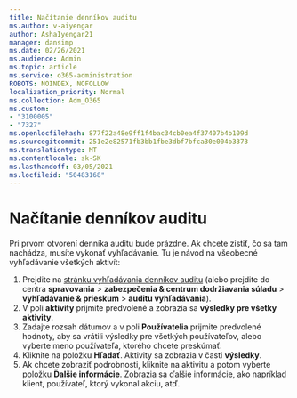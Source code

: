 ```yaml
---
title: Načítanie denníkov auditu
ms.author: v-aiyengar
author: AshaIyengar21
manager: dansimp
ms.date: 02/26/2021
ms.audience: Admin
ms.topic: article
ms.service: o365-administration
ROBOTS: NOINDEX, NOFOLLOW
localization_priority: Normal
ms.collection: Adm_O365
ms.custom:
- "3100005"
- "7327"
ms.openlocfilehash: 877f22a48e9ff1f4bac34cb0ea4f37407b4b109d
ms.sourcegitcommit: 251e2e82571fb3bb1fbe3dbf7bfca30e004b3373
ms.translationtype: MT
ms.contentlocale: sk-SK
ms.lasthandoff: 03/05/2021
ms.locfileid: "50483168"
---
```

# <a name="retrieve-the-audit-logs"></a>Načítanie denníkov auditu

Pri prvom otvorení denníka auditu bude prázdne. Ak chcete zistiť, čo sa tam nachádza, musíte vykonať vyhľadávanie. Tu je návod na všeobecné vyhľadávanie všetkých aktivít:

1. Prejdite na [stránku vyhľadávania denníkov auditu](https://protection.office.com/#/unifiedauditlog) (alebo prejdite do centra **spravovania**  >  **zabezpečenia & centrum dodržiavania súladu**  >  **vyhľadávanie & prieskum**  >  **auditu vyhľadávania**).
1. V poli **aktivity** prijmite predvolené a zobrazia sa **výsledky pre všetky aktivity**.
1. Zadajte rozsah dátumov a v poli **Používatelia** prijmite predvolené hodnoty, aby sa vrátili výsledky pre všetkých používateľov, alebo vyberte meno používateľa, ktorého chcete preskúmať.
1. Kliknite na položku **Hľadať**. Aktivity sa zobrazia v časti **výsledky**.
1. Ak chcete zobraziť podrobnosti, kliknite na aktivitu a potom vyberte položku **Ďalšie informácie**. Zobrazia sa ďalšie informácie, ako napríklad klient, používateľ, ktorý vykonal akciu, atď.
